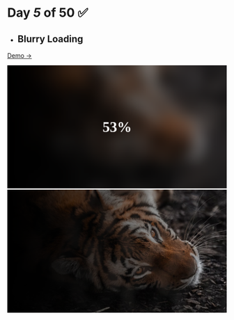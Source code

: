 # Day  *5* of 50 ✅

* ## Blurry Loading

 [Demo → ](https://chapst1.github.io/50-days-of-js/day-5/)

![Primer Diseno](./screenshot/1.png)
![Primer Diseno](./screenshot/2.png)
